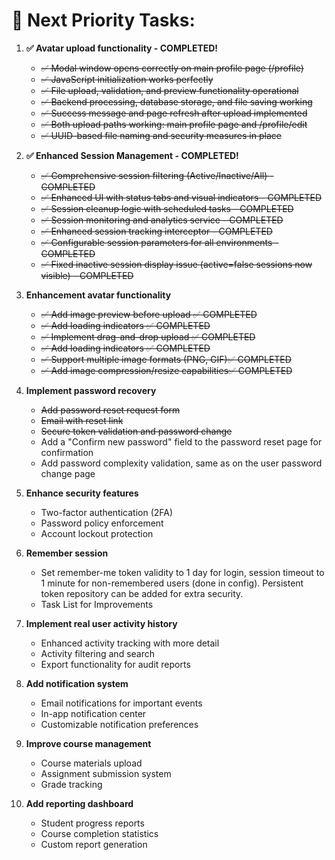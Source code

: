 # 🎯 **Next Priority Tasks:**

1. **✅ Avatar upload functionality - COMPLETED!**
   - ~~✅ Modal window opens correctly on main profile page (/profile)~~
   - ~~✅ JavaScript initialization works perfectly~~
   - ~~✅ File upload, validation, and preview functionality operational~~
   - ~~✅ Backend processing, database storage, and file saving working~~
   - ~~✅ Success message and page refresh after upload implemented~~
   - ~~✅ Both upload paths working: main profile page and /profile/edit~~
   - ~~✅ UUID-based file naming and security measures in place~~

2. **✅ Enhanced Session Management - COMPLETED!**
   - ~~✅ Comprehensive session filtering (Active/Inactive/All) - COMPLETED~~
   - ~~✅ Enhanced UI with status tabs and visual indicators - COMPLETED~~
   - ~~✅ Session cleanup logic with scheduled tasks - COMPLETED~~
   - ~~✅ Session monitoring and analytics service - COMPLETED~~
   - ~~✅ Enhanced session tracking interceptor - COMPLETED~~
   - ~~✅ Configurable session parameters for all environments - COMPLETED~~
   - ~~✅ Fixed inactive session display issue (active=false sessions now visible) - COMPLETED~~

3. **Enhancement avatar functionality**
   - ~~✅ Add image preview before upload ✅ COMPLETED~~
   - ~~✅ Add loading indicators ✅ COMPLETED~~
   - ~~✅ Implement drag-and-drop upload ✅ COMPLETED~~
   - ~~✅ Add loading indicators ✅ COMPLETED~~
   - ~~✅ Support multiple image formats (PNG, GIF)✅ COMPLETED~~
   - ~~✅ Add image compression/resize capabilities✅ COMPLETED~~

4. **Implement password recovery**
   - ~~Add password reset request form~~
   - ~~Email with reset link~~
   - ~~Secure token validation and password change~~
   - Add a "Confirm new password" field to the password reset page for confirmation
   - Add password complexity validation, same as on the user password change page

5. **Enhance security features**
   - Two-factor authentication (2FA)
   - Password policy enforcement
   - Account lockout protection
6. **Remember session**
   - Set remember-me token validity to 1 day for login, session timeout to 1 minute for non-remembered users (done in config). Persistent token repository can be added for extra security.
   - Task List for Improvements

7. **Implement real user activity history**
   - Enhanced activity tracking with more detail
   - Activity filtering and search
   - Export functionality for audit reports

8. **Add notification system**
   - Email notifications for important events
   - In-app notification center
   - Customizable notification preferences

9. **Improve course management**
   - Course materials upload
   - Assignment submission system
   - Grade tracking

10. **Add reporting dashboard**
    - Student progress reports
    - Course completion statistics
    - Custom report generation
